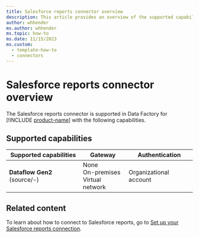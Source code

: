 ```yaml
---
title: Salesforce reports connector overview
description: This article provides an overview of the supported capabilities of the Salesforce reports connector.
author: whhender
ms.author: whhender
ms.topic: how-to
ms.date: 11/15/2023
ms.custom:
  - template-how-to
  - connectors
---
```


# Salesforce reports connector overview

The Salesforce reports connector is supported in Data Factory for [!INCLUDE [product-name](../includes/product-name.md)] with the following capabilities.

## Supported capabilities

| Supported capabilities| Gateway | Authentication|
|---------| --------| --------|
| **Dataflow Gen2** (source/-) |None<br> On-premises<br> Virtual network |Organizational account |

## Related content

To learn about how to connect to Salesforce reports, go to [Set up your Salesforce reports connection](connector-salesforce-reports.md).

